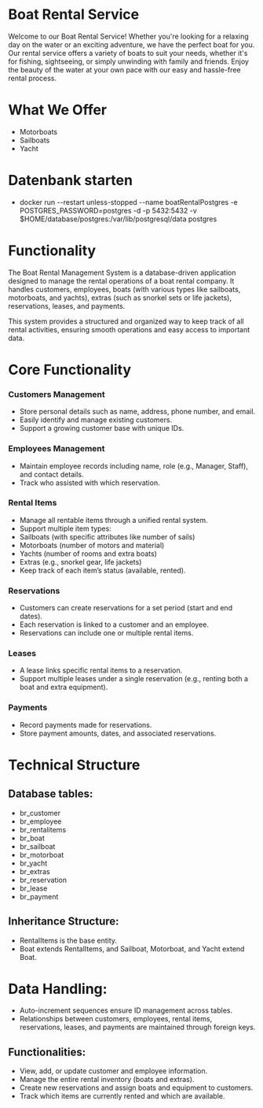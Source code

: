 # Boat Rental Service

Welcome to our Boat Rental Service! Whether you're looking for a relaxing day on the water or an exciting adventure,
we have the perfect boat for you. Our rental service offers a variety of boats to suit your needs, whether it's for
fishing, sightseeing, or simply unwinding with family and friends. Enjoy the beauty of the water at your own pace with
our easy and hassle-free rental process.

# What We Offer
* Motorboats
* Sailboats
* Yacht

# Datenbank starten
*  docker run --restart unless-stopped --name boatRentalPostgres -e POSTGRES_PASSWORD=postgres -d -p 5432:5432 -v $HOME/database/postgres:/var/lib/postgresql/data postgres


# Functionality

The Boat Rental Management System is a database-driven application designed to manage the rental operations of a boat 
rental company.
It handles customers, employees, boats (with various types like sailboats, motorboats, and yachts), extras (such as 
snorkel sets or life jackets), reservations, leases, and payments.

This system provides a structured and organized way to keep track of all rental activities, ensuring smooth operations 
and easy access to important data.


# Core Functionality

### Customers Management
- Store personal details such as name, address, phone number, and email.
- Easily identify and manage existing customers.
- Support a growing customer base with unique IDs.

### Employees Management
- Maintain employee records including name, role (e.g., Manager, Staff), and contact details.
- Track who assisted with which reservation.

### Rental Items
- Manage all rentable items through a unified rental system.
- Support multiple item types:
- Sailboats (with specific attributes like number of sails)
- Motorboats (number of motors and material)
- Yachts (number of rooms and extra boats)
- Extras (e.g., snorkel gear, life jackets)
- Keep track of each item’s status (available, rented).

### Reservations
- Customers can create reservations for a set period (start and end dates).
- Each reservation is linked to a customer and an employee.
- Reservations can include one or multiple rental items.

### Leases
- A lease links specific rental items to a reservation.
- Support multiple leases under a single reservation (e.g., renting both a boat and extra equipment).

### Payments

- Record payments made for reservations.
- Store payment amounts, dates, and associated reservations.


# Technical Structure

## Database tables:
- br_customer
- br_employee
- br_rentalitems
- br_boat
- br_sailboat
- br_motorboat
- br_yacht
- br_extras
- br_reservation
- br_lease
- br_payment

## Inheritance Structure:
- RentalItems is the base entity.
- Boat extends RentalItems, and Sailboat, Motorboat, and Yacht extend Boat.


# Data Handling:
- Auto-increment sequences ensure ID management across tables.
- Relationships between customers, employees, rental items, reservations, leases, and payments are maintained through foreign keys.


## Functionalities:
- View, add, or update customer and employee information.
- Manage the entire rental inventory (boats and extras).
- Create new reservations and assign boats and equipment to customers.
- Track which items are currently rented and which are available.
